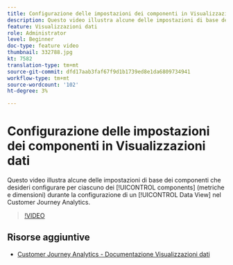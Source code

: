 ```yaml
---
title: Configurazione delle impostazioni dei componenti in Visualizzazioni dati
description: Questo video illustra alcune delle impostazioni di base dei componenti che desideri configurare per ciascuno dei componenti (metriche e dimensioni) durante la configurazione di una visualizzazione dati in un Customer Journey Analytics.
feature: Visualizzazioni dati
role: Administrator
level: Beginner
doc-type: feature video
thumbnail: 332788.jpg
kt: 7582
translation-type: tm+mt
source-git-commit: dfd17aab3faf67f9d1b1739ed8e1da6809734941
workflow-type: tm+mt
source-wordcount: '102'
ht-degree: 3%

---
```



# Configurazione delle impostazioni dei componenti in Visualizzazioni dati

Questo video illustra alcune delle impostazioni di base dei componenti che desideri configurare per ciascuno dei [!UICONTROL components] (metriche e dimensioni) durante la configurazione di un [!UICONTROL Data View] nel Customer Journey Analytics.

>[!VIDEO](https://video.tv.adobe.com/v/332788/?quality=12&learn=on)

## Risorse aggiuntive

* [Customer Journey Analytics - Documentazione Visualizzazioni dati](https://experienceleague.adobe.com/docs/analytics-platform/using/cja-dataviews/create-dataview.html)
